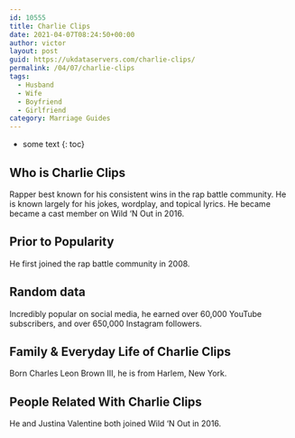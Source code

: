 ```yaml
---
id: 10555
title: Charlie Clips
date: 2021-04-07T08:24:50+00:00
author: victor
layout: post
guid: https://ukdataservers.com/charlie-clips/
permalink: /04/07/charlie-clips
tags:
  - Husband
  - Wife
  - Boyfriend
  - Girlfriend
category: Marriage Guides
---
```


* some text
{: toc}


## Who is Charlie Clips



Rapper best known for his consistent wins in the rap battle community. He is known largely for his jokes, wordplay, and topical lyrics. He became became a cast member on Wild &#8216;N Out in 2016. 

                
                
                
## Prior to Popularity



He first joined the rap battle community in 2008. 

                
                
                
## Random data



Incredibly popular on social media, he earned over 60,000 YouTube subscribers, and over 650,000 Instagram followers. 

                
                
                
## Family & Everyday Life of Charlie Clips



Born Charles Leon Brown III, he is from Harlem, New York. 

                
                
                
## People Related With Charlie Clips



He and Justina Valentine both joined Wild &#8216;N Out in 2016. 

                
              
            
          
          
          